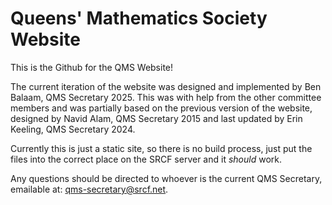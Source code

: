# Queens' Mathematics Society Website

This is the Github for the QMS Website!

The current iteration of the website was designed and implemented by Ben Balaam, QMS Secretary 2025. This was with help from the other committee members and was partially based on the previous version of the website, designed by Navid Alam, QMS Secretary 2015 and last updated by Erin Keeling, QMS Secretary 2024.

Currently this is just a static site, so there is no build process, just put the files into the correct place on the SRCF server and it *should* work.

Any questions should be directed to whoever is the current QMS Secretary, emailable at: <qms-secretary@srcf.net>.
